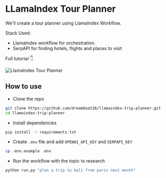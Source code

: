 # LLamaIndex Tour Planner

We'll create a tour planner using LlamaIndex Workflow.

Stack Used:

- LlamaIndex workflow for orchestration.
- SerpAPI for finding hotels, flights and places to visit

Full tutorial 👇

![LlamaIndex Tour Planner](https://img.youtube.com/vi/DJOJ4WD1XgY/maxresdefault.jpg)

## How to use

- Clone the repo

```bash
git clone https://github.com/dreamboat26/llamaindex-trip-planner.git
cd llamaindex-trip-planner
```

- Install dependencies

```bash
pip install -r requirements.txt
```

- Create `.env` file and add `OPENAI_API_KEY` and `SERPAPI_KEY`

```bash
cp .env.example .env
```

- Run the workflow with the topic to research

```bash
python run.py "plan a trip to bali from paris next month"
```
